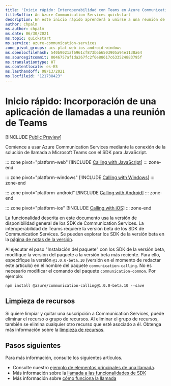 ```yaml
---
title: 'Inicio rápido: Interoperabilidad con Teams en Azure Communication Services'
titleSuffix: An Azure Communication Services quickstart
description: En este inicio rápido aprenderá a unirse a una reunión de Teams con el SDK de llamada de Azure Communication Services.
author: chpalm
ms.author: chpalm
ms.date: 06/30/2021
ms.topic: quickstart
ms.service: azure-communication-services
zone_pivot_groups: acs-plat-web-ios-android-windows
ms.openlocfilehash: 540b9021af6961cf873b6b6503905a94e1138a64
ms.sourcegitcommit: 0046757af1da267fc2f0e88617c633524883795f
ms.translationtype: HT
ms.contentlocale: es-ES
ms.lasthandoff: 08/13/2021
ms.locfileid: "121738423"
---
```

# <a name="quickstart-join-your-calling-app-to-a-teams-meeting"></a>Inicio rápido: Incorporación de una aplicación de llamadas a una reunión de Teams

[!INCLUDE [Public Preview](../../includes/public-preview-include-document.md)]

Comience a usar Azure Communication Services mediante la conexión de la solución de llamada a Microsoft Teams con el SDK para JavaScript.

::: zone pivot="platform-web"
[!INCLUDE [Calling with JavaScript](./includes/teams-interop/teams-interop-javascript.md)]
::: zone-end

::: zone pivot="platform-windows"
[!INCLUDE [Calling with Windows](./includes/teams-interop/teams-interop-windows.md)]
::: zone-end

::: zone pivot="platform-android"
[!INCLUDE [Calling with Android](./includes/teams-interop/teams-interop-android.md)]
::: zone-end

::: zone pivot="platform-ios"
[!INCLUDE [Calling with iOS](./includes/teams-interop/teams-interop-ios.md)]
::: zone-end

La funcionalidad descrita en este documento usa la versión de disponibilidad general de los SDK de Communication Services. La interoperabilidad de Teams requiere la versión beta de los SDK de Communication Services. Se pueden explorar los SDK de la versión beta en la [página de notas de la versión](https://github.com/Azure/Communication/tree/master/releasenotes).

Al ejecutar el paso "Instalación del paquete" con los SDK de la versión beta, modifique la versión del paquete a la versión beta más reciente. Para ello, especifique la versión `@1.0.0-beta.10` (versión en el momento de redactar este artículo) en el nombre del paquete `communication-calling`. No es necesario modificar el comando del paquete `communication-common`. Por ejemplo:

```console
npm install @azure/communication-calling@1.0.0-beta.10 --save
```

## <a name="clean-up-resources"></a>Limpieza de recursos

Si quiere limpiar y quitar una suscripción a Communication Services, puede eliminar el recurso o grupo de recursos. Al eliminar el grupo de recursos, también se elimina cualquier otro recurso que esté asociado a él. Obtenga más información sobre la [limpieza de recursos](../create-communication-resource.md#clean-up-resources).

## <a name="next-steps"></a>Pasos siguientes

Para más información, consulte los siguientes artículos.

- Consulte nuestro [ejemplo de elementos principales de una llamada](../../samples/calling-hero-sample.md).
- Más información sobre la [llamada a las funcionalidades de SDK](./calling-client-samples.md)
- Más información sobre [cómo funciona la llamada](../../concepts/voice-video-calling/about-call-types.md)
